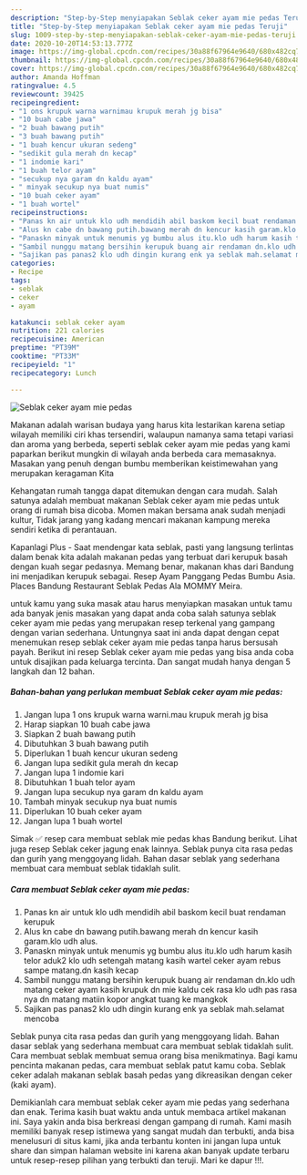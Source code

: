 ```yaml
---
description: "Step-by-Step menyiapakan Seblak ceker ayam mie pedas Teruji"
title: "Step-by-Step menyiapakan Seblak ceker ayam mie pedas Teruji"
slug: 1009-step-by-step-menyiapakan-seblak-ceker-ayam-mie-pedas-teruji
date: 2020-10-20T14:53:13.777Z
image: https://img-global.cpcdn.com/recipes/30a88f67964e9640/680x482cq70/seblak-ceker-ayam-mie-pedas-foto-resep-utama.jpg
thumbnail: https://img-global.cpcdn.com/recipes/30a88f67964e9640/680x482cq70/seblak-ceker-ayam-mie-pedas-foto-resep-utama.jpg
cover: https://img-global.cpcdn.com/recipes/30a88f67964e9640/680x482cq70/seblak-ceker-ayam-mie-pedas-foto-resep-utama.jpg
author: Amanda Hoffman
ratingvalue: 4.5
reviewcount: 39425
recipeingredient:
- "1 ons krupuk warna warnimau krupuk merah jg bisa"
- "10 buah cabe jawa"
- "2 buah bawang putih"
- "3 buah bawang putih"
- "1 buah kencur ukuran sedeng"
- "sedikit gula merah dn kecap"
- "1 indomie kari"
- "1 buah telor ayam"
- "secukup nya garam dn kaldu ayam"
- " minyak secukup nya buat numis"
- "10 buah ceker ayam"
- "1 buah wortel"
recipeinstructions:
- "Panas kn air untuk klo udh mendidih abil baskom kecil buat rendaman kerupuk"
- "Alus kn cabe dn bawang putih.bawang merah dn kencur kasih garam.klo udh alus."
- "Panaskn minyak untuk menumis yg bumbu alus itu.klo udh harum kasih telor aduk2 klo udh setengah matang kasih wartel ceker ayam rebus sampe matang.dn kasih kecap"
- "Sambil nunggu matang bersihin kerupuk buang air rendaman dn.klo udh matang ceker ayam kasih krupuk dn mie kaldu cek rasa klo udh pas rasa nya dn matang matiin kopor angkat tuang ke mangkok"
- "Sajikan pas panas2 klo udh dingin kurang enk ya seblak mah.selamat mencoba"
categories:
- Recipe
tags:
- seblak
- ceker
- ayam

katakunci: seblak ceker ayam 
nutrition: 221 calories
recipecuisine: American
preptime: "PT39M"
cooktime: "PT33M"
recipeyield: "1"
recipecategory: Lunch

---
```



![Seblak ceker ayam mie pedas](https://img-global.cpcdn.com/recipes/30a88f67964e9640/680x482cq70/seblak-ceker-ayam-mie-pedas-foto-resep-utama.jpg)

Makanan adalah warisan budaya yang harus kita lestarikan karena setiap wilayah memiliki ciri khas tersendiri, walaupun namanya sama tetapi variasi dan aroma yang berbeda, seperti seblak ceker ayam mie pedas yang kami paparkan berikut mungkin di wilayah anda berbeda cara memasaknya. Masakan yang penuh dengan bumbu memberikan keistimewahan yang merupakan keragaman Kita

Kehangatan rumah tangga dapat ditemukan dengan cara mudah. Salah satunya adalah membuat makanan Seblak ceker ayam mie pedas untuk orang di rumah bisa dicoba. Momen makan bersama anak sudah menjadi kultur, Tidak jarang yang kadang mencari makanan kampung mereka sendiri ketika di perantauan.

Kapanlagi Plus - Saat mendengar kata seblak, pasti yang langsung terlintas dalam benak kita adalah makanan pedas yang terbuat dari kerupuk basah dengan kuah segar pedasnya. Memang benar, makanan khas dari Bandung ini menjadikan kerupuk sebagai. Resep Ayam Panggang Pedas Bumbu Asia. Places Bandung Restaurant Seblak Pedas Ala MOMMY Meira.

untuk kamu yang suka masak atau harus menyiapkan masakan untuk tamu ada banyak jenis masakan yang dapat anda coba salah satunya seblak ceker ayam mie pedas yang merupakan resep terkenal yang gampang dengan varian sederhana. Untungnya saat ini anda dapat dengan cepat menemukan resep seblak ceker ayam mie pedas tanpa harus bersusah payah.
Berikut ini resep Seblak ceker ayam mie pedas yang bisa anda coba untuk disajikan pada keluarga tercinta. Dan sangat mudah hanya dengan 5 langkah dan 12 bahan.


<!--inarticleads1-->

##### Bahan-bahan yang perlukan membuat Seblak ceker ayam mie pedas:

1. Jangan lupa 1 ons krupuk warna warni.mau krupuk merah jg bisa
1. Harap siapkan 10 buah cabe jawa
1. Siapkan 2 buah bawang putih
1. Dibutuhkan 3 buah bawang putih
1. Diperlukan 1 buah kencur ukuran sedeng
1. Jangan lupa sedikit gula merah dn kecap
1. Jangan lupa 1 indomie kari
1. Dibutuhkan 1 buah telor ayam
1. Jangan lupa secukup nya garam dn kaldu ayam
1. Tambah  minyak secukup nya buat numis
1. Diperlukan 10 buah ceker ayam
1. Jangan lupa 1 buah wortel


Simak ✅ resep cara membuat seblak mie pedas khas Bandung berikut. Lihat juga resep Seblak ceker jagung enak lainnya. Seblak punya cita rasa pedas dan gurih yang menggoyang lidah. Bahan dasar seblak yang sederhana membuat cara membuat seblak tidaklah sulit. 

<!--inarticleads2-->

##### Cara membuat  Seblak ceker ayam mie pedas:

1. Panas kn air untuk klo udh mendidih abil baskom kecil buat rendaman kerupuk
1. Alus kn cabe dn bawang putih.bawang merah dn kencur kasih garam.klo udh alus.
1. Panaskn minyak untuk menumis yg bumbu alus itu.klo udh harum kasih telor aduk2 klo udh setengah matang kasih wartel ceker ayam rebus sampe matang.dn kasih kecap
1. Sambil nunggu matang bersihin kerupuk buang air rendaman dn.klo udh matang ceker ayam kasih krupuk dn mie kaldu cek rasa klo udh pas rasa nya dn matang matiin kopor angkat tuang ke mangkok
1. Sajikan pas panas2 klo udh dingin kurang enk ya seblak mah.selamat mencoba


Seblak punya cita rasa pedas dan gurih yang menggoyang lidah. Bahan dasar seblak yang sederhana membuat cara membuat seblak tidaklah sulit. Cara membuat seblak membuat semua orang bisa menikmatinya. Bagi kamu pencinta makanan pedas, cara membuat seblak patut kamu coba. Seblak ceker adalah makanan seblak basah pedas yang dikreasikan dengan ceker (kaki ayam). 

Demikianlah cara membuat seblak ceker ayam mie pedas yang sederhana dan enak. Terima kasih buat waktu anda untuk membaca artikel makanan ini. Saya yakin anda bisa berkreasi dengan gampang di rumah. Kami masih memiliki banyak resep istimewa yang sangat mudah dan terbukti, anda bisa menelusuri di situs kami, jika anda terbantu konten ini jangan lupa untuk share dan simpan halaman website ini karena akan banyak update terbaru untuk resep-resep pilihan yang terbukti dan teruji. Mari ke dapur !!!. 
